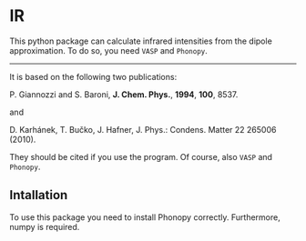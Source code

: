 # IR

This python package can calculate infrared intensities from the dipole approximation. To do so, you need ```VASP``` and ```Phonopy```. 
<hr></hr>
It is based on the following two publications: 

P. Giannozzi and S. Baroni, __J. Chem. Phys.__, **1994**, __100__, 8537. 

and 

D. Karhánek, T. Bučko, J. Hafner, J. Phys.: Condens. Matter 22 265006 (2010).

They should be cited if you use the program. Of course, also ```VASP``` and ```Phonopy```.

Intallation
-----------
To use this package you need to install Phonopy correctly. Furthermore, numpy is required.



